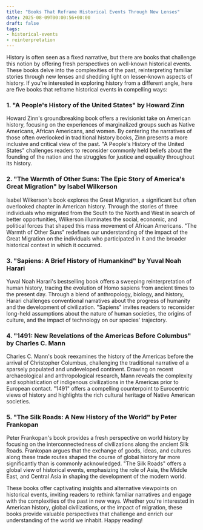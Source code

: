 ```yaml
---
title: "Books That Reframe Historical Events Through New Lenses"
date: 2025-08-09T00:00:56+00:00
draft: false
tags:
- historical-events
- reinterpretation
---
```


History is often seen as a fixed narrative, but there are books that challenge this notion by offering fresh perspectives on well-known historical events. These books delve into the complexities of the past, reinterpreting familiar stories through new lenses and shedding light on lesser-known aspects of history. If you're interested in exploring history from a different angle, here are five books that reframe historical events in compelling ways:

### 1. "A People's History of the United States" by Howard Zinn

Howard Zinn's groundbreaking book offers a revisionist take on American history, focusing on the experiences of marginalized groups such as Native Americans, African Americans, and women. By centering the narratives of those often overlooked in traditional history books, Zinn presents a more inclusive and critical view of the past. "A People's History of the United States" challenges readers to reconsider commonly held beliefs about the founding of the nation and the struggles for justice and equality throughout its history.

### 2. "The Warmth of Other Suns: The Epic Story of America's Great Migration" by Isabel Wilkerson

Isabel Wilkerson's book explores the Great Migration, a significant but often overlooked chapter in American history. Through the stories of three individuals who migrated from the South to the North and West in search of better opportunities, Wilkerson illuminates the social, economic, and political forces that shaped this mass movement of African Americans. "The Warmth of Other Suns" redefines our understanding of the impact of the Great Migration on the individuals who participated in it and the broader historical context in which it occurred.

### 3. "Sapiens: A Brief History of Humankind" by Yuval Noah Harari

Yuval Noah Harari's bestselling book offers a sweeping reinterpretation of human history, tracing the evolution of Homo sapiens from ancient times to the present day. Through a blend of anthropology, biology, and history, Harari challenges conventional narratives about the progress of humanity and the development of civilization. "Sapiens" invites readers to reconsider long-held assumptions about the nature of human societies, the origins of culture, and the impact of technology on our species' trajectory.

### 4. "1491: New Revelations of the Americas Before Columbus" by Charles C. Mann

Charles C. Mann's book reexamines the history of the Americas before the arrival of Christopher Columbus, challenging the traditional narrative of a sparsely populated and undeveloped continent. Drawing on recent archaeological and anthropological research, Mann reveals the complexity and sophistication of indigenous civilizations in the Americas prior to European contact. "1491" offers a compelling counterpoint to Eurocentric views of history and highlights the rich cultural heritage of Native American societies.

### 5. "The Silk Roads: A New History of the World" by Peter Frankopan

Peter Frankopan's book provides a fresh perspective on world history by focusing on the interconnectedness of civilizations along the ancient Silk Roads. Frankopan argues that the exchange of goods, ideas, and cultures along these trade routes shaped the course of global history far more significantly than is commonly acknowledged. "The Silk Roads" offers a global view of historical events, emphasizing the role of Asia, the Middle East, and Central Asia in shaping the development of the modern world.

These books offer captivating insights and alternative viewpoints on historical events, inviting readers to rethink familiar narratives and engage with the complexities of the past in new ways. Whether you're interested in American history, global civilizations, or the impact of migration, these books provide valuable perspectives that challenge and enrich our understanding of the world we inhabit. Happy reading!